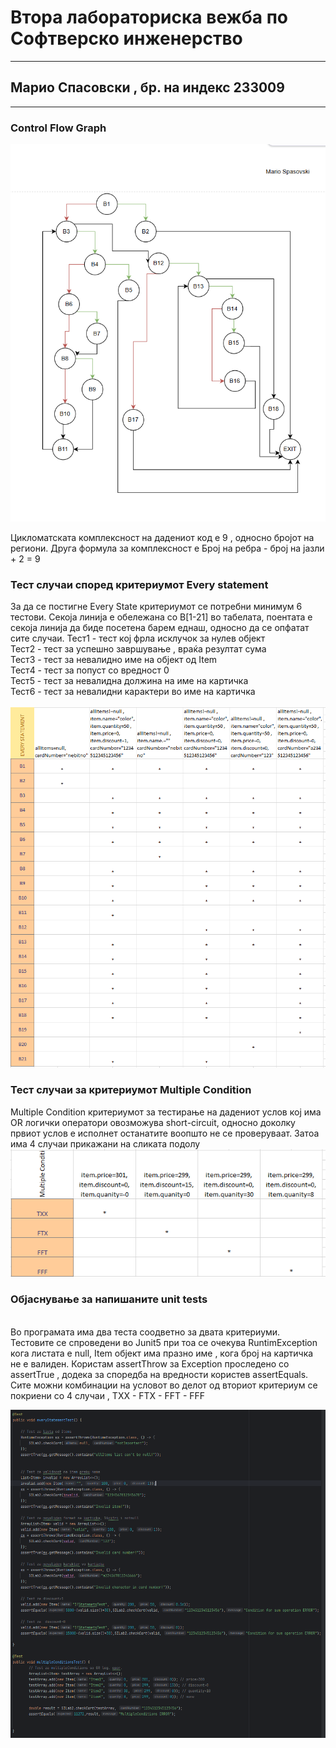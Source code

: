 # Втора лабораториска вежба по Софтверско инженерство 
***
## Марио Спасовски , бр. на индекс 233009
***

### Control Flow Graph
![CFG DIAGRAM](img/CFG_233009.png)

Цикломатската комплексност на дадениот код е 9 , односно бројот на региони.
Друга формула за комплексност е Број на ребра - број на јазли + 2 = 9

### Тест случаи според критериумот Every statement

За да се постигне Every State критериумот се потребни минимум 6 тестови.
Секоја линија е обележана со B[1-21] во табелата, поентата е секоја линија
да биде посетена барем еднаш, односно да се опфатат сите случаи.
Тест1 - тест кој фрла исклучок за нулев објект </br>
Тест2 - тест за успешно завршување , враќа резултат сума </br>
Тест3 - тест за невалидно име на објект oд Item </br>
Тест4 - тест за попуст со вредност 0 </br>
Тест5 - тест за невалидна должина на име на картичка </br>
Тест6 - тест за невалидни карактери во име на картичка </br>
</br>
 ![EVERY-STATEMENT](img/every_statement.png)
</br>
### Тест случаи за критериумот Multiple Condition
Multiple Condition критериумот за тестирање на дадениот услов кој има
OR логички оператори овозможува short-circuit, односно доколку првиот услов
е исполнет останатите воопшто не се проверуваат. Затоа има 4 случаи прикажани
на сликата подолу
</br>
![MULTIPLE_CONDITION](img/multiple_conditions.png) </br> 

### Објаснување за напишаните unit tests
</br>
Во програмата има два теста соодветно за двата критериуми. </br>
Тестовите се спроведени во Junit5 при тоа се очекува RuntimException кога 
листата е null, Item објект има празно име , кога број на картичка не е валиден.
Користам assertThrow за Exception проследено со assertTrue , додека за споредба
на вредности користев assertEquals.
Сите можни комбинации на условот во делот од вториот критериум се покриени
со 4 случаи , TXX - FTX - FFT - FFF

![CODE_PHOTO](img/code_screenshot.png)

